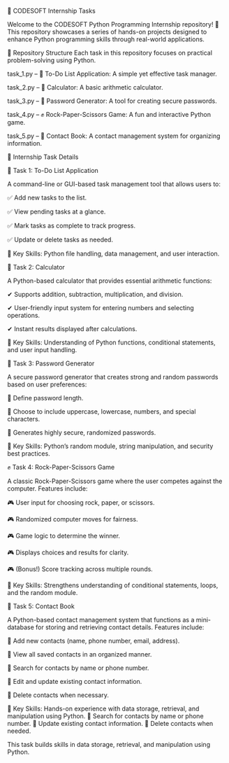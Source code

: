 🚀 CODESOFT Internship Tasks

Welcome to the CODESOFT Python Programming Internship repository! 🎉 This repository showcases a series of hands-on projects designed to enhance Python programming skills through real-world applications.


📂 Repository Structure
Each task in this repository focuses on practical problem-solving using Python.

task_1.py – 📝 To-Do List Application: A simple yet effective task manager.

task_2.py – 🔢 Calculator: A basic arithmetic calculator.

task_3.py – 🔐 Password Generator: A tool for creating secure passwords.

task_4.py – ✊ Rock-Paper-Scissors Game: A fun and interactive Python game.

task_5.py – 📇 Contact Book: A contact management system for organizing information.



📌 Internship Task Details

📝 Task 1: To-Do List Application

A command-line or GUI-based task management tool that allows users to:

✅ Add new tasks to the list.

✅ View pending tasks at a glance.

✅ Mark tasks as complete to track progress.

✅ Update or delete tasks as needed.


🔹 Key Skills: Python file handling, data management, and user interaction.


🔢 Task 2: Calculator

A Python-based calculator that provides essential arithmetic functions:

✔ Supports addition, subtraction, multiplication, and division.

✔ User-friendly input system for entering numbers and selecting operations.

✔ Instant results displayed after calculations.


🔹 Key Skills: Understanding of Python functions, conditional statements, and user input handling.


🔐 Task 3: Password Generator

A secure password generator that creates strong and random passwords based on user preferences:

🔹 Define password length.

🔹 Choose to include uppercase, lowercase, numbers, and special characters.

🔹 Generates highly secure, randomized passwords.

🔹 Key Skills: Python’s random module, string manipulation, and security best practices.


✊ Task 4: Rock-Paper-Scissors Game

A classic Rock-Paper-Scissors game where the user competes against the computer. Features include:

🎮 User input for choosing rock, paper, or scissors.

🎮 Randomized computer moves for fairness.

🎮 Game logic to determine the winner.

🎮 Displays choices and results for clarity.

🎮 (Bonus!) Score tracking across multiple rounds.


🔹 Key Skills: Strengthens understanding of conditional statements, loops, and the random module.


📇 Task 5: Contact Book

A Python-based contact management system that functions as a mini-database for storing and retrieving contact details. Features include:

📌 Add new contacts (name, phone number, email, address).

📌 View all saved contacts in an organized manner.

📌 Search for contacts by name or phone number.

📌 Edit and update existing contact information.

📌 Delete contacts when necessary.


🔹 Key Skills: Hands-on experience with data storage, retrieval, and manipulation using Python.
📌 Search for contacts by name or phone number.
📌 Update existing contact information.
📌 Delete contacts when needed.

This task builds skills in data storage, retrieval, and manipulation using Python.
